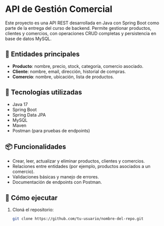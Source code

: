 # API de Gestión Comercial

Este proyecto es una API REST desarrollada en Java con Spring Boot como parte de la entrega del curso de backend. Permite gestionar productos, clientes y comercios, con operaciones CRUD completas y persistencia en base de datos MySQL.

## 🧩 Entidades principales

- **Producto**: nombre, precio, stock, categoría, comercio asociado.
- **Cliente**: nombre, email, dirección, historial de compras.
- **Comercio**: nombre, ubicación, lista de productos.

## 🔧 Tecnologías utilizadas

- Java 17
- Spring Boot
- Spring Data JPA
- MySQL
- Maven
- Postman (para pruebas de endpoints)

## 📦 Funcionalidades

- Crear, leer, actualizar y eliminar productos, clientes y comercios.
- Relaciones entre entidades (por ejemplo, productos asociados a un comercio).
- Validaciones básicas y manejo de errores.
- Documentación de endpoints con Postman.

## 🚀 Cómo ejecutar

1. Cloná el repositorio:
   ```bash
   git clone https://github.com/tu-usuario/nombre-del-repo.git

